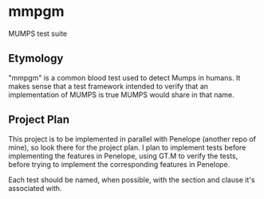# mmpgm
MUMPS test suite

## Etymology
"mmpgm" is a common blood test used to detect Mumps in humans.  It makes sense that a test framework intended to verify that an implementation of MUMPS is true MUMPS would share in that name.

## Project Plan
This project is to be implemented in parallel with Penelope (another repo of mine), so look there for the project plan.  I plan to implement tests before implementing the features in Penelope, using GT.M to verify the tests, before trying to implement the corresponding features in Penelope. 

Each test should be named, when possible, with the section and clause it's associated with.
